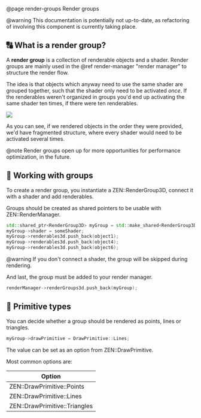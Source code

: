 @page render-groups Render groups

@warning This documentation is potentially not up-to-date,
as refactoring of involving this component is currently taking place.

## 🔠 What is a render group?

A **render group** is a collection of renderable objects and
a shader. Render groups are mainly used in the
@ref render-manager "render manager" to structure the render
flow.

The idea is that objects which anyway need to use the same
shader are grouped together, such that the shader only need to
be activated _once_. If the renderables weren't organized in
groups you'd end up activating the same shader ten times,
if there were ten renderables.

![](https://res.cloudinary.com/drfztvfdh/image/upload/v1721036992/zeronetics/Render_groups_lqydnc.png)

As you can see, if we rendered objects in the order they were
provided, we'd have fragmented structure, where every shader
would need to be activated several times.

@note Render groups open up for more opportunities for performance
optimization, in the future.

## 🚧 Working with groups

To create a render group, you instantiate a ZEN::RenderGroup3D,
connect it with a shader and add renderables.

Groups should be created as shared pointers to be usable with
ZEN::RenderManager.

````cpp
std::shared_ptr<RenderGroup3D> myGroup = std::make_shared<RenderGroup3D>(RenderGroup3D());
myGroup->shader = someShader;
myGroup->renderables3d.push_back(object1);
myGroup->renderables3d.push_back(object4);
myGroup->renderables3d.push_back(object6);
````

@warning If you don't connect a shader, the group will be
skipped during rendering.

And last, the group must be added to your render manager.

````cpp
renderManager->renderGroups3d.push_back(myGroup);
````

## 🔵 Primitive types

You can decide whether a group should be rendered as points, lines
or triangles.

````cpp
myGroup->drawPrimitive = DrawPrimitive::Lines;
````

The value can be set as an option from ZEN::DrawPrimitive.

Most common options are:

| Option                        |
|-------------------------------|
| ZEN::DrawPrimitive::Points    |
| ZEN::DrawPrimitive::Lines     |
| ZEN::DrawPrimitive::Triangles |

